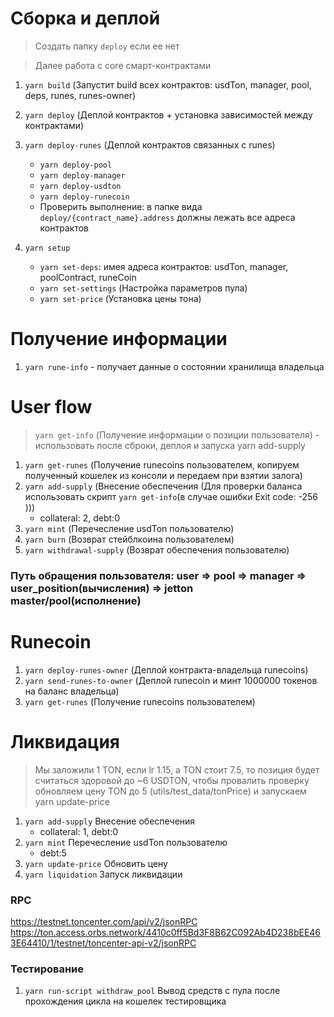# Сборка и деплой

> Создать папку `deploy` если ее нет

> Далее работа с core смарт-контрактами

1. `yarn build` (Запустит build всех контрактов: usdTon, manager, pool, deps, runes, runes-owner)

2. `yarn deploy` (Деплой контрактов + установка зависимостей между контрактами)
3. `yarn deploy-runes` (Деплой контрактов связанных с runes)

    - `yarn deploy-pool`
    - `yarn deploy-manager`
    - `yarn deploy-usdton`
    - `yarn deploy-runecoin`
    - Проверить выполнение: в папке вида `deploy/{contract_name}.address` должны лежать все адреса контрактов

4. `yarn setup`
    - `yarn set-deps`: имея адреса контрактов: usdTon, manager, poolContract, runeCoin
    - `yarn set-settings` (Настройка параметров пула)
    - `yarn set-price` (Установка цены тона)

# Получение информации

1. `yarn rune-info` - получает данные о состоянии хранилища владельца

# User flow

> `yarn get-info` (Получение информации о позиции пользователя) - использовать после сброки, деплоя и запуска yarn add-supply

1. `yarn get-runes` (Получение runecoins пользователем, копируем полученный кошелек из консоли и передаем при взятии залога)
2. `yarn add-supply` (Внесение обеспечения (Для проверки баланса использовать скрипт `yarn get-info`(в случае ошибки Exit code: -256 )))
    - collateral: 2, debt:0
3. `yarn mint` (Перечесление usdTon пользователю)
4. `yarn burn` (Возврат стейблкоина пользователем)
5. `yarn withdrawal-supply` (Возврат обеспечения пользователю)

### Путь обращения пользователя: **user => pool => manager => user_position(вычисления) => jetton master/pool(исполнение)**

# Runecoin

1. `yarn deploy-runes-owner` (Деплой контракта-владельца runecoins)
2. `yarn send-runes-to-owner` (Деплой runecoin и минт 1000000 токенов на баланс владельца)
3. `yarn get-runes` (Получение runecoins пользователем)

# Ликвидация

> Мы заложили 1 TON, если lr 1.15, а TON стоит 7.5, то позиция будет считаться здоровой до ~6 USDTON, чтобы провалить проверку обновляем цену TON до 5 (utils/test_data/tonPrice) и запускаем yarn update-price

1. `yarn add-supply` Внесение обеспечения
    - collateral: 1, debt:0
2. `yarn mint` Перечесление usdTon пользователю
    - debt:5
3. `yarn update-price` Обновить цену
4. `yarn liquidation` Запуск ликвидации

### RPC

https://testnet.toncenter.com/api/v2/jsonRPC
https://ton.access.orbs.network/4410c0ff5Bd3F8B62C092Ab4D238bEE463E64410/1/testnet/toncenter-api-v2/jsonRPC

### Тестирование

1. `yarn run-script withdraw_pool` Вывод средств с пула после прохождения цикла на кошелек тестировщика
